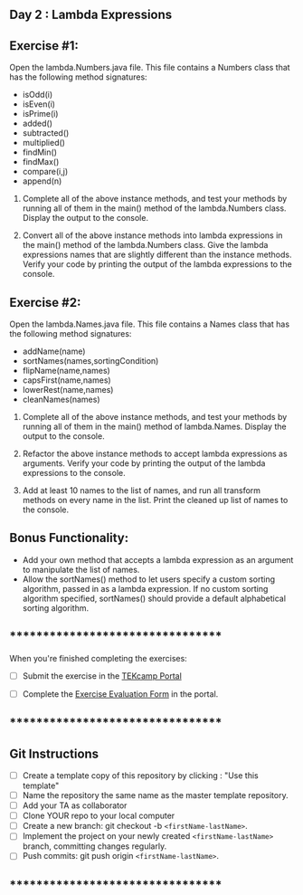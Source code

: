 <h2>Day 2 : Lambda Expressions<h2>

<h2>Exercise #1:</h2>

Open the lambda.Numbers.java file.  This file contains a Numbers class that has the following method signatures:

* isOdd(i)
* isEven(i)
* isPrime(i)
* added()
* subtracted()
* multiplied()
* findMin()
* findMax()
* compare(i,j)
* append(n)

1. Complete all of the above instance methods, and test your methods by running all of them in the main() method of the lambda.Numbers class.  Display the output to the console. 

2. Convert all of the above instance methods into lambda expressions in the main() method of the lambda.Numbers class.  Give the lambda expressions names that are slightly different than the instance methods.  Verify your code by printing the output of the lambda expressions to the console.

<h2>Exercise #2:</h2>

Open the lambda.Names.java file. This file contains a Names class that has the following method signatures:
* addName(name)
* sortNames(names,sortingCondition)
* flipName(name,names)
* capsFirst(name,names)
* lowerRest(name,names)
* cleanNames(names)

1. Complete all of the above instance methods, and test your methods by running all of them in the main() method of lambda.Names.  Display the output to the console.

2. Refactor the above instance methods to accept lambda expressions as arguments.  Verify your code by printing the output of the lambda expressions to the console.

3. Add at least 10 names to the list of names, and run all transform methods on every name in the list.  Print the cleaned up list of names to the console.

<h2>Bonus Functionality:</h2>

* Add your own method that accepts a lambda expression as an argument to manipulate the list of names.
* Allow the sortNames() method to let users specify a custom sorting algorithm, passed in as a lambda expression.  If no custom sorting algorithm specified, sortNames() should provide a default alphabetical sorting algorithm.

## ********************************

When you're finished completing the exercises:

- [ ] Submit the exercise in the <a href="https://bit.ly/3d1Wpvr" target="_blank">TEKcamp Portal</a>

- [ ] Complete the <a href="https://bit.ly/2KE32Yw" target="_blank">Exercise Evaluation Form</a> in the portal. 

## ********************************
## Git Instructions
- [ ] Create a template copy of this repository by clicking : "Use this template"
- [ ] Name the repository the same name as the master template repository.
- [ ] Add your TA as collaborator
- [ ] Clone YOUR repo to your local computer
- [ ] Create a new branch: git checkout -b `<firstName-lastName>`.
- [ ] Implement the project on your newly created `<firstName-lastName>` branch, committing changes regularly.
- [ ] Push commits: git push origin `<firstName-lastName>`.
## ********************************
